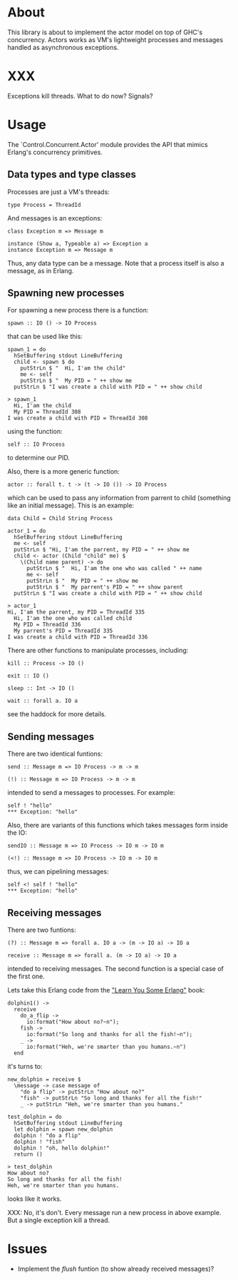 
About
=====

This library is about to implement the actor model on top of GHC's concurrency.
Actors works as VM's lightweight processes and messages handled as asynchronous
exceptions.

XXX
===

Exceptions kill threads. What to do now? Signals?

Usage
=====

The `Control.Concurrent.Actor' module provides the API that mimics Erlang's
concurrency primitives.

Data types and type classes
---------------------------

Processes are just a VM's threads:

    type Process = ThreadId

And messages is an exceptions:

    class Exception m => Message m

    instance (Show a, Typeable a) => Exception a
    instance Exception m => Message m

Thus, any data type can be a message. Note that a process itself is also a
message, as in Erlang.

Spawning new processes
----------------------

For spawning a new process there is a function:

    spawn :: IO () -> IO Process

that can be used like this:

    spawn_1 = do
      hSetBuffering stdout LineBuffering
      child <- spawn $ do
        putStrLn $ "  Hi, I'am the child"
        me <- self
        putStrLn $ "  My PID = " ++ show me
      putStrLn $ "I was create a child with PID = " ++ show child

    > spawn_1
      Hi, I'am the child
      My PID = ThreadId 308
    I was create a child with PID = ThreadId 308

using the function:

    self :: IO Process

to determine our PID.

Also, there is a more generic function:

    actor :: forall t. t -> (t -> IO ()) -> IO Process

which can be used to pass any information from parrent to child (something like
an initial message). This is an example:

    data Child = Child String Process

    actor_1 = do
      hSetBuffering stdout LineBuffering
      me <- self
      putStrLn $ "Hi, I'am the parrent, my PID = " ++ show me
      child <- actor (Child "child" me) $
        \(Child name parent) -> do
          putStrLn $ "  Hi, I'am the one who was called " ++ name
          me <- self
          putStrLn $ "  My PID = " ++ show me
          putStrLn $ "  My parrent's PID = " ++ show parent
      putStrLn $ "I was create a child with PID = " ++ show child

    > actor_1
    Hi, I'am the parrent, my PID = ThreadId 335
      Hi, I'am the one who was called child
      My PID = ThreadId 336
      My parrent's PID = ThreadId 335
    I was create a child with PID = ThreadId 336

There are other functions to manipulate processes, including:

    kill :: Process -> IO ()

    exit :: IO ()

    sleep :: Int -> IO ()

    wait :: forall a. IO a

see the haddock for more details.

Sending messages
----------------

There are two identical funtions:

    send :: Message m => IO Process -> m -> m

    (!) :: Message m => IO Process -> m -> m

intended to send a messages to processes. For example:

    self ! "hello"
    *** Exception: "hello"

Also, there are variants of this functions which takes messages form inside the
IO:

    sendIO :: Message m => IO Process -> IO m -> IO m

    (<!) :: Message m => IO Process -> IO m -> IO m

thus, we can pipelining messages:

    self <! self ! "hello"
    *** Exception: "hello"

Receiving messages
------------------

There are two funtions:

    (?) :: Message m => forall a. IO a -> (m -> IO a) -> IO a

    receive :: Message m => forall a. (m -> IO a) -> IO a

intended to receiving messages. The second function is a special case of the
first one.

Lets take this Erlang code from the ["Learn You Some Erlang"](http://learnyousomeerlang.com) book:

    dolphin1() ->
      receive
        do_a_flip ->
          io:format("How about no?~n");
        fish ->
          io:format("So long and thanks for all the fish!~n");
        _ ->
          io:format("Heh, we're smarter than you humans.~n")
      end

it's turns to:

    new_dolphin = receive $
      \message -> case message of
        "do a flip" -> putStrLn "How about no?"
        "fish" -> putStrLn "So long and thanks for all the fish!"
        _ -> putStrLn "Heh, we're smarter than you humans."

    test_dolphin = do
      hSetBuffering stdout LineBuffering
      let dolphin = spawn new_dolphin
      dolphin ! "do a flip"
      dolphin ! "fish"
      dolphin ! "oh, hello dolphin!"
      return ()

    > test_dolphin
    How about no?
    So long and thanks for all the fish!
    Heh, we're smarter than you humans.

looks like it works.

XXX: No, it's don't. Every message run a new process in above example. But a
single exception kill a thread.

Issues
======

* Implement the *flush* funtion (to show already received messages)?

